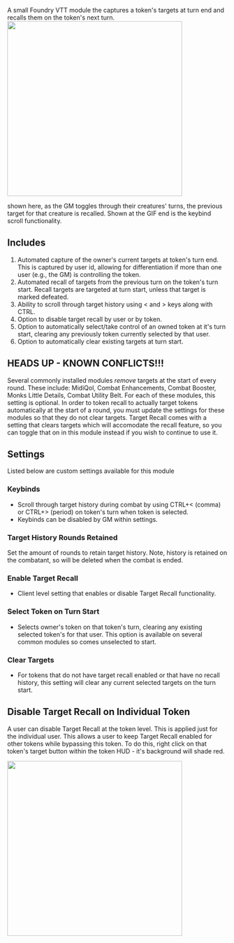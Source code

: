 A small Foundry VTT module the captures a token's targets at turn end and recalls them on the token's next turn.
<img src="https://user-images.githubusercontent.com/22696153/135372384-17a0ab9b-79dd-4b0a-948d-6d8d4ead7f71.gif" height="400">

shown here, as the GM toggles through their creatures' turns, the previous target for that creature is recalled. Shown at the GIF end is the keybind scroll functionality.

## Includes
1. Automated capture of the owner's current targets at token's turn end. This is captured by user id, allowing for differentiation if more than one user (e.g., the GM) is controlling the token.
2. Automated recall of targets from the previous turn on the token's turn start. Recall targets are targeted at turn start, unless that target is marked defeated.
3. Ability to scroll through target history using < and > keys along with CTRL.
4. Option to disable target recall by user or by token.
5. Option to automatically select/take control of an owned token at it's turn start, clearing any previously token currently selected by that user.
6. Option to automatically clear existing targets at turn start.

## HEADS UP - KNOWN CONFLICTS!!!
Several commonly installed modules _remove_ targets at the start of every round. These include: MidiQol, Combat Enhancements, Combat Booster, Monks Little Details, Combat Utility Belt. For each of these modules, this setting is optional. In order to token recall to actually target tokens automatically at the start of a round, you must update the settings for these modules so that they do not clear targets. Target Recall comes with a setting that clears targets which will accomodate the recall feature, so you can toggle that on in this module instead if you wish to continue to use it.

## Settings
Listed below are custom settings available for this module

### Keybinds
* Scroll through target history during combat by using CTRL+< (comma) or CTRL+> (period) on token's turn when token is selected.
* Keybinds can be disabled by GM within settings.

### Target History Rounds Retained
Set the amount of rounds to retain target history. Note, history is retained on the combatant, so will be deleted when the combat is ended.

### Enable Target Recall
* Client level setting that enables or disable Target Recall functionality.

### Select Token on Turn Start
* Selects owner's token on that token's turn, clearing any existing selected token's for that user. This option is available on several common modules so comes unselected to start.

### Clear Targets
* For tokens that do not have target recall enabled or that have no recall history, this setting will clear any current selected targets on the turn start. 

## Disable Target Recall on Individual Token
A user can disable Target Recall at the token level. This is applied just for the individual user. This allows a user to keep Target Recall enabled for other tokens while bypassing this token. To do this, right click on that token's target button within the token HUD - it's background will shade red.

<img src="https://user-images.githubusercontent.com/22696153/135369902-3f7513e5-59be-4916-b4c8-102b9eed0d60.png" height="400">
